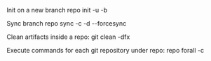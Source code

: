 Init on a new branch
repo init -u <repo-name> -b <branch-name>

Sync branch
repo sync -c -d --forcesync

Clean artifacts inside a repo:
git clean -dfx

Execute commands for each git repository under repo:
repo forall -c <git-command>
